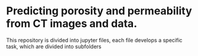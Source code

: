 # Predicting porosity and permeability from CT images and data.
This repository is divided into jupyter files, each file develops a specific task, which are divided into subfolders
